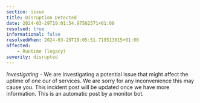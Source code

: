```yaml
---
section: issue
title: Disruption Detected
date: 2024-03-29T19:01:54.97502571+01:00
resolved: true
informational: false
resolvedWhen: 2024-03-29T19:05:51.719513815+01:00
affected:
    - Runtime (legacy)
severity: disrupted
---
```

*Investigating* - We are investigating a potential issue that might affect the uptime of one our of services. We are sorry for any inconvenience this may cause you. This incident post will be updated once we have more information.
This is an automatic post by a monitor bot.